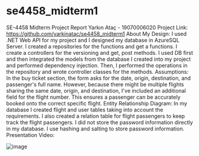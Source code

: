# se4458_midterm1
SE-4458 Midterm Project Report
Yarkın Ataç - 19070006020
Project Link: https://github.com/yarkinatac/se4458_midterm1
About My Design:
I used .NET Web API for my project and I designed my database in AzureSQL Server.
I created a repositories for the functions and get a functions. I create a controllers for the versioning and get, post methods. 
I used DB first and then integrated the models from the database I created into my project and performed dependency injection. Then, I performed the operations in the repository and wrote controller classes for the methods.
Assumptions:
In the buy ticket section, the form asks for the date, origin, destination, and passenger's full name. However, because there might be multiple flights sharing the same date, origin, and destination, I've included an additional field for the flight number. This ensures a passenger can be accurately booked onto the correct specific flight.
Entity Relationship Diagram:
In my database I created flight and user tables taking into account the requirements. I also created a relation table for flight passengers to keep track the flight passengers.
I did not store the password information directly in my database. I use hashing and salting to store password information. 
Presentation Video:


![image](https://github.com/yarkinatac/se4458_midterm1/assets/93092486/db254f5b-36e5-4eb5-8bb5-feeea29a00e5)

